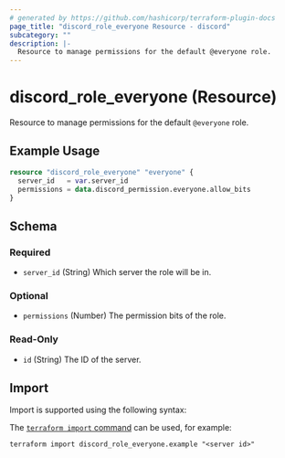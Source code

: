 ```yaml
---
# generated by https://github.com/hashicorp/terraform-plugin-docs
page_title: "discord_role_everyone Resource - discord"
subcategory: ""
description: |-
  Resource to manage permissions for the default @everyone role.
---
```


# discord_role_everyone (Resource)

Resource to manage permissions for the default `@everyone` role.

## Example Usage

```terraform
resource "discord_role_everyone" "everyone" {
  server_id   = var.server_id
  permissions = data.discord_permission.everyone.allow_bits
}
```

<!-- schema generated by tfplugindocs -->
## Schema

### Required

- `server_id` (String) Which server the role will be in.

### Optional

- `permissions` (Number) The permission bits of the role.

### Read-Only

- `id` (String) The ID of the server.

## Import

Import is supported using the following syntax:

The [`terraform import` command](https://developer.hashicorp.com/terraform/cli/commands/import) can be used, for example:

```shell
terraform import discord_role_everyone.example "<server id>"
```
